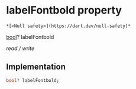 


# labelFontbold property




    *[<Null safety>](https://dart.dev/null-safety)*


[bool](https://api.flutter.dev/flutter/dart-core/bool-class.html)? labelFontbold
  
_read / write_






## Implementation

```dart
bool? labelFontbold;


```







